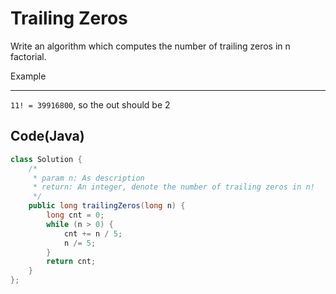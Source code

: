 # Trailing Zeros

Write an algorithm which computes the number of trailing zeros in n factorial.  

Example

---

`11! = 39916800`, so the out should be 2

## Code(Java)

```java
class Solution {
    /*
     * param n: As description
     * return: An integer, denote the number of trailing zeros in n!
     */
    public long trailingZeros(long n) {
        long cnt = 0;
        while (n > 0) {
            cnt += n / 5;
            n /= 5;
        }
        return cnt;
    }
};
```
